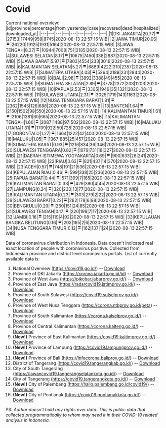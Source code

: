 # Covid
Current national overview:
|id|province|percentage|from_yesterday|case|recovered|dead|hospitalized|downloaded_at|
|---|---|---|---|---|---|---|---|---|
|1|DKI JAKARTA|20.77|![equal](https://github.com/ariefrachmannn/covid/raw/master/img/rsz_equal.png)|27153|17449|959|8745|2020-08-13 22:57:15 WIB|
|2|JAWA TIMUR|20.06|![equal](https://github.com/ariefrachmannn/covid/raw/master/img/rsz_equal.png)|26220|19125|1931|5164|2020-08-13 22:57:15 WIB|
|3|JAWA TENGAH|8.37|![equal](https://github.com/ariefrachmannn/covid/raw/master/img/rsz_equal.png)|10944|7008|751|3185|2020-08-13 22:57:15 WIB|
|4|SULAWESI SELATAN|8.17|![equal](https://github.com/ariefrachmannn/covid/raw/master/img/rsz_equal.png)|10675|7450|338|2887|2020-08-13 22:57:15 WIB|
|5|JAWA BARAT|5.97|![equal](https://github.com/ariefrachmannn/covid/raw/master/img/rsz_equal.png)|7803|4554|233|3016|2020-08-13 22:57:15 WIB|
|6|KALIMANTAN SELATAN|5.27|![equal](https://github.com/ariefrachmannn/covid/raw/master/img/rsz_equal.png)|6889|4222|310|2357|2020-08-13 22:57:15 WIB|
|7|SUMATERA UTARA|4.03|![equal](https://github.com/ariefrachmannn/covid/raw/master/img/rsz_equal.png)|5264|2189|231|2844|2020-08-13 22:57:15 WIB|
|8|BALI|2.98|![equal](https://github.com/ariefrachmannn/covid/raw/master/img/rsz_equal.png)|3892|3388|49|455|2020-08-13 22:57:15 WIB|
|9|SUMATERA SELATAN|2.89|![equal](https://github.com/ariefrachmannn/covid/raw/master/img/rsz_equal.png)|3778|2372|203|1203|2020-08-13 22:57:15 WIB|
|10|PAPUA|2.53|![equal](https://github.com/ariefrachmannn/covid/raw/master/img/rsz_equal.png)|3305|1949|35|1321|2020-08-13 22:57:15 WIB|
|11|SULAWESI UTARA|2.31|![equal](https://github.com/ariefrachmannn/covid/raw/master/img/rsz_equal.png)|3025|1719|143|1163|2020-08-13 22:57:15 WIB|
|12|NUSA TENGGARA BARAT|1.81|![equal](https://github.com/ariefrachmannn/covid/raw/master/img/rsz_equal.png)|2362|1545|129|688|2020-08-13 22:57:15 WIB|
|13|BANTEN|1.64|![equal](https://github.com/ariefrachmannn/covid/raw/master/img/rsz_equal.png)|2150|1502|98|550|2020-08-13 22:57:15 WIB|
|14|KALIMANTAN TIMUR|1.61|![equal](https://github.com/ariefrachmannn/covid/raw/master/img/rsz_equal.png)|2106|1381|60|665|2020-08-13 22:57:15 WIB|
|15|KALIMANTAN TENGAH|1.60|![equal](https://github.com/ariefrachmannn/covid/raw/master/img/rsz_equal.png)|2087|1488|97|502|2020-08-13 22:57:15 WIB|
|16|MALUKU UTARA|1.31|![equal](https://github.com/ariefrachmannn/covid/raw/master/img/rsz_equal.png)|1709|922|59|728|2020-08-13 22:57:15 WIB|
|17|GORONTALO|1.27|![equal](https://github.com/ariefrachmannn/covid/raw/master/img/rsz_equal.png)|1664|1222|42|400|2020-08-13 22:57:15 WIB|
|18|MALUKU|1.05|![equal](https://github.com/ariefrachmannn/covid/raw/master/img/rsz_equal.png)|1367|885|25|457|2020-08-13 22:57:15 WIB|
|19|SUMATERA BARAT|0.93|![equal](https://github.com/ariefrachmannn/covid/raw/master/img/rsz_equal.png)|1216|834|36|346|2020-08-13 22:57:15 WIB|
|20|SULAWESI TENGGARA|0.82|![equal](https://github.com/ariefrachmannn/covid/raw/master/img/rsz_equal.png)|1076|731|18|327|2020-08-13 22:57:15 WIB|
|21|DAERAH ISTIMEWA YOGYAKARTA|0.69|![equal](https://github.com/ariefrachmannn/covid/raw/master/img/rsz_equal.png)|900|633|26|241|2020-08-13 22:57:15 WIB|
|22|RIAU|0.63|![equal](https://github.com/ariefrachmannn/covid/raw/master/img/rsz_equal.png)|821|437|14|370|2020-08-13 22:57:15 WIB|
|23|ACEH|0.57|![equal](https://github.com/ariefrachmannn/covid/raw/master/img/rsz_equal.png)|748|191|21|536|2020-08-13 22:57:15 WIB|
|24|KEPULAUAN RIAU|0.46|![equal](https://github.com/ariefrachmannn/covid/raw/master/img/rsz_equal.png)|599|338|25|236|2020-08-13 22:57:15 WIB|
|25|PAPUA BARAT|0.44|![equal](https://github.com/ariefrachmannn/covid/raw/master/img/rsz_equal.png)|571|399|7|165|2020-08-13 22:57:15 WIB|
|26|KALIMANTAN BARAT|0.33|![equal](https://github.com/ariefrachmannn/covid/raw/master/img/rsz_equal.png)|429|380|4|45|2020-08-13 22:57:15 WIB|
|27|LAMPUNG|0.24|![equal](https://github.com/ariefrachmannn/covid/raw/master/img/rsz_equal.png)|320|230|13|77|2020-08-13 22:57:15 WIB|
|28|KALIMANTAN UTARA|0.23|![equal](https://github.com/ariefrachmannn/covid/raw/master/img/rsz_equal.png)|303|279|2|22|2020-08-13 22:57:15 WIB|
|29|SULAWESI BARAT|0.22|![equal](https://github.com/ariefrachmannn/covid/raw/master/img/rsz_equal.png)|282|178|6|98|2020-08-13 22:57:15 WIB|
|30|BENGKULU|0.20|![equal](https://github.com/ariefrachmannn/covid/raw/master/img/rsz_equal.png)|260|151|24|85|2020-08-13 22:57:15 WIB|
|31|SULAWESI TENGAH|0.17|![equal](https://github.com/ariefrachmannn/covid/raw/master/img/rsz_equal.png)|220|196|7|17|2020-08-13 22:57:15 WIB|
|32|JAMBI|0.16|![equal](https://github.com/ariefrachmannn/covid/raw/master/img/rsz_equal.png)|215|119|4|92|2020-08-13 22:57:15 WIB|
|33|KEPULAUAN BANGKA BELITUNG|0.16|![equal](https://github.com/ariefrachmannn/covid/raw/master/img/rsz_equal.png)|203|195|2|6|2020-08-13 22:57:15 WIB|
|34|NUSA TENGGARA TIMUR|0.12|![equal](https://github.com/ariefrachmannn/covid/raw/master/img/rsz_equal.png)|162|137|1|24|2020-08-13 22:57:15 WIB|

Data of coronavirus distribution in Indonesia. Data doesn't indicated real exact location of people with coronavirus positive. Collected from Indonesian province and district level coronavirus portals. List of currently available data is:
1. National Overview (https://covid19.go.id/) -- [Download](https://www.dropbox.com/s/66ly270fw4y76fx/covid_nasional.csv?dl=0)
2. Province of DKI Jakarta (https://corona.jakarta.go.id/id) -- [Download](https://riwayat-file-covid-19-dki-jakarta-jakartagis.hub.arcgis.com/)
3. Province of West Java (https://pikobar.jabarprov.go.id/) -- [Download](https://www.dropbox.com/s/alg0zp60fylq6cn/covid_jabar.csv?dl=0)
4. Province of East Java (https://radarcovid19.jatimprov.go.id/) -- [Download](https://www.dropbox.com/sh/e7vtgcnl4ckbvr4/AADo9UMRDZvrhHn66qTHZOvNa?dl=0)
5. Province of South Sulawesi (https://covid19.sulselprov.go.id/) -- [Download](https://www.dropbox.com/s/z5ek23lwcztj7z7/covid_sulsel.csv?dl=0)
6. Province of West Nusa Tenggara (https://corona.ntbprov.go.id/peta) -- [Download](https://www.dropbox.com/s/4p2k93n42xx0c00/covid_ntb.csv?dl=0)
7. Province of South Kalimantan (https://corona.kalselprov.go.id/) -- [Download](https://www.dropbox.com/sh/7aa2kvz8lb04pzz/AADH1Oj5oFMw2mp-D3JStPRsa?dl=0)
8. Province of Central Kalimantan (https://corona.kalteng.go.id/) -- [Download](https://www.dropbox.com/s/9q01v5r3ys2ozk4/covid_kalteng.csv?dl=0)
9. **(New!)** Province of East Kalimantan (https://covid19.kaltimprov.go.id/) -- [Download](https://www.dropbox.com/sh/qhpxj532nm80goa/AAB6ek_fp1__ieTR0TFQpfIga?dl=0)
10. **(New!)** Province of Lampung (https://covid19.lampungprov.go.id/) -- [Download](https://www.dropbox.com/s/ecuew6oa9kzwqwx/covid_lampung.csv?dl=0)
11. **(New!)** Province of Bali (https://infocorona.baliprov.go.id/) -- [Download](https://www.dropbox.com/sh/iceiwun4ufttmiu/AAC7dSRMpfTjPI1Lfzw-LeCUa?dl=0)
12. District of Tangerang (https://covid19.tangerangkab.go.id/) -- [Download](https://www.dropbox.com/sh/yxovyy6sy5bnz4p/AACZzVHinisKmz8oQWyQJ3nua?dl=0)
13. City of South Tangerang (https://lawancovid19.tangerangselatankota.go.id/) -- [Download](https://www.dropbox.com/s/zlvxo4ivswdzmle/covid_tangsel.csv?dl=0)
14. City of Tangerang (https://covid19.tangerangkota.go.id/) -- [Download](https://www.dropbox.com/s/e53224kvdrpjzy0/covid_tangkot.csv?dl=0)
15. **(New!)** City of Palembang (https://hallo.palembang.go.id/covid19/) -- [Download](https://www.dropbox.com/sh/oj17bhwhlpjht9e/AABZEG-OiaSaFvikATDx6coEa?dl=0)
16. **(New!)** City of Pontianak (https://covid19.pontianakkota.go.id/) -- [Download](https://www.dropbox.com/sh/66if3y4ly51j4sh/AADQ-zwLGa7Kz4ZzJgDw2-3na?dl=0)

PS: *Author doesn't hold any rights over data. This is public data that collected programmatically to whom may need it in their COVID-19 related analysis in Indonesia.*
